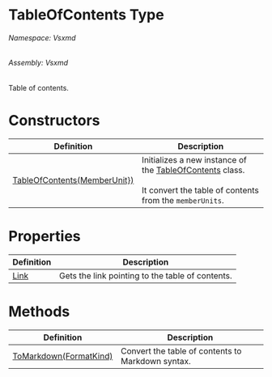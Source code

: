 <a name='T-Vsxmd-TableOfContents'></a>
# TableOfContents Type

###### Namespace:  Vsxmd

###### Assembly:  Vsxmd

Table of contents.

# Constructors

| Definition | Description |
|-|-|
| [TableOfContents(MemberUnit})](Constructors/Constructors.md) | Initializes a new instance of the [TableOfContents](#) class.<br/><br/>It convert the table of contents from the `memberUnits`. |

# Properties

| Definition | Description |
|-|-|
| [Link](Properties/Link.md) | Gets the link pointing to the table of contents. |

# Methods

| Definition | Description |
|-|-|
| [ToMarkdown(FormatKind)](Methods/ToMarkdown.md) | Convert the table of contents to Markdown syntax. |
